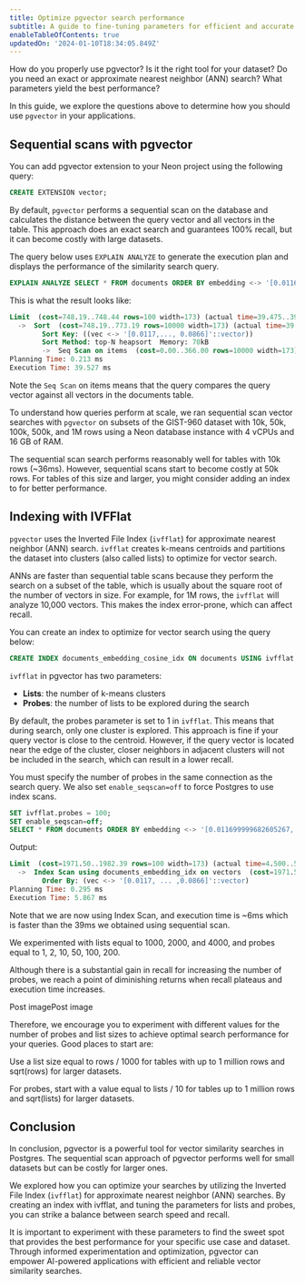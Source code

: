 ```yaml
---
title: Optimize pgvector search performance
subtitle: A guide to fine-tuning parameters for efficient and accurate similarity searches in Postgres
enableTableOfContents: true
updatedOn: '2024-01-10T18:34:05.849Z'
---
```


How do you properly use pgvector? Is it the right tool for your dataset? Do you need an exact or approximate nearest neighbor (ANN) search? What parameters yield the best performance?

In this guide, we explore the questions above to determine how you should use `pgvector` in your applications.

## Sequential scans with pgvector

You can add pgvector extension to your Neon project using the following query:

```sql
CREATE EXTENSION vector;
```

By default, `pgvector` performs a sequential scan on the database and calculates the distance between the query vector and all vectors in the table. This approach does an exact search and guarantees 100% recall, but it can become costly with large datasets. 

The query below uses `EXPLAIN ANALYZE` to generate the execution plan and displays the performance of the similarity search query.

```sql
EXPLAIN ANALYZE SELECT * FROM documents ORDER BY embedding <-> '[0.011699999682605267,..., 0.008700000122189522]' LIMIT 100;
```

This is what the result looks like:

```sql
Limit  (cost=748.19..748.44 rows=100 width=173) (actual time=39.475..39.487 rows=100 loops=1)
  ->  Sort  (cost=748.19..773.19 rows=10000 width=173) (actual time=39.473..39.480 rows=100 loops=1)
        Sort Key: ((vec <-> '[0.0117,..., 0.0866]'::vector))
        Sort Method: top-N heapsort  Memory: 70kB
        ->  Seq Scan on items  (cost=0.00..366.00 rows=10000 width=173) (actual time=0.087..37.571 rows=10000 loops=1)
Planning Time: 0.213 ms
Execution Time: 39.527 ms
```

Note the `Seq Scan` on items means that the query compares the query vector against all vectors in the documents table.

To understand how queries perform at scale, we ran sequential scan vector searches with `pgvector` on subsets of the GIST-960 dataset with 10k, 50k, 100k, 500k, and 1M rows using a Neon database instance with 4 vCPUs and 16 GB of RAM.

The sequential scan search performs reasonably well for tables with 10k rows (~36ms). However, sequential scans start to become costly at 50k rows. For tables of this size and larger, you might consider adding an index to for better performance.

## Indexing with IVFFlat

`pgvector` uses the Inverted File Index (`ivfflat`) for approximate nearest neighbor (ANN) search. `ivfflat` creates k-means centroids and partitions the dataset into clusters (also called lists) to optimize for vector search. 

ANNs are faster than sequential table scans because they perform the search on a subset of the table, which is usually about the square root of the number of vectors in size. For example, for 1M rows, the `ivfflat` will analyze 10,000 vectors. This makes the index error-prone, which can affect recall.

You can create an index to optimize for vector search using the query below:

```sql
CREATE INDEX documents_embedding_cosine_idx ON documents USING ivfflat (embedding vector_l2_ops) WITH (lists = 1000);
```

`ivfflat` in pgvector has two parameters:

- **Lists**: the number of k-means clusters
- **Probes**: the number of lists to be explored during the search

By default, the probes parameter is set to 1 in `ivfflat`. This means that during search, only one cluster is explored. This approach is fine if your query vector is close to the centroid. However, if the query vector is located near the edge of the cluster, closer neighbors in adjacent clusters will not be included in the search, which can result in a lower recall.

You must specify the number of probes in the same connection as the search query. We also set `enable_seqscan=off` to force Postgres to use index scans.

```sql
SET ivfflat.probes = 100;
SET enable_seqscan=off;
SELECT * FROM documents ORDER BY embedding <-> '[0.011699999682605267,..., 0.008700000122189522]' LIMIT 100;
```

Output:

```sql
Limit  (cost=1971.50..1982.39 rows=100 width=173) (actual time=4.500..5.738 rows=100 loops=1)
  ->  Index Scan using documents_embedding_idx on vectors  (cost=1971.50..3060.50 rows=10000 width=173) (actual time=4.499..5.726 rows=100 loops=1)
        Order By: (vec <-> '[0.0117, ... ,0.0866]'::vector)
Planning Time: 0.295 ms
Execution Time: 5.867 ms
```

Note that we are now using Index Scan, and execution time is ~6ms which is faster than the 39ms we obtained using sequential scan.

We experimented with lists equal to 1000, 2000, and 4000, and probes equal to 1, 2, 10, 50, 100, 200. 

Although there is a substantial gain in recall for increasing the number of probes, we reach a point of diminishing returns when recall plateaus and execution time increases.

Post imagePost image

Therefore, we encourage you to experiment with different values for the number of probes and list sizes to achieve optimal search performance for your queries. Good places to start are:

Use a list size equal to rows / 1000 for tables with up to 1 million rows and sqrt(rows) for larger datasets.

For probes, start with a value equal to lists / 10 for tables up to 1 million rows and sqrt(lists) for larger datasets.

## Conclusion

In conclusion, pgvector is a powerful tool for vector similarity searches in Postgres. The sequential scan approach of pgvector performs well for small datasets but can be costly for larger ones. 

We explored how you can optimize your searches by utilizing the Inverted File Index (`ivfflat`) for approximate nearest neighbor (ANN) searches. By creating an index with ivfflat, and tuning the parameters for lists and probes, you can strike a balance between search speed and recall. 

It is important to experiment with these parameters to find the sweet spot that provides the best performance for your specific use case and dataset. Through informed experimentation and optimization, pgvector can empower AI-powered applications with efficient and reliable vector similarity searches.
